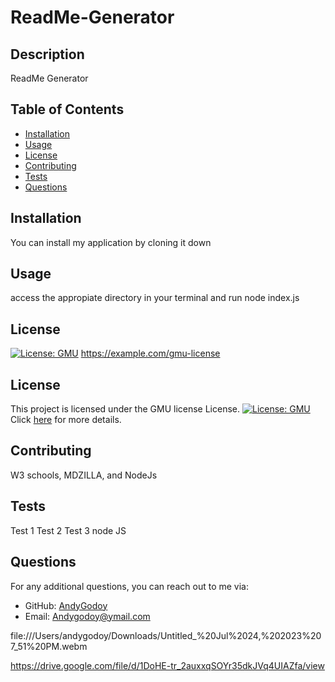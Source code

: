 # ReadMe-Generator

  ## Description
  ReadMe Generator 
  
  ## Table of Contents
  - [Installation](#installation)
  - [Usage](#usage)
  - [License](#license)
  - [Contributing](#contributing)
  - [Tests](#test)
  - [Questions](#questions)
  
  ## Installation
  You can install my application by cloning it down
  
  ## Usage
  access the appropiate directory in your terminal and run node index.js
  
  ## License
  [![License: GMU](https://img.shields.io/badge/License-GMU-green.svg)](https://example.com/gmu-license)
  https://example.com/gmu-license
  ## License
  
  This project is licensed under the GMU license License. [![License: GMU](https://img.shields.io/badge/License-GMU-green.svg)](https://example.com/gmu-license) Click [here](https://example.com/gmu-license) for more details.
  
  ## Contributing
  W3 schools, MDZILLA, and NodeJs
  
  ## Tests
  Test 1 Test 2 Test 3 node JS
  
  ## Questions
  For any additional questions, you can reach out to me via:
  - GitHub: [AndyGodoy](https://github.com/AndyGodoy)
  - Email: Andygodoy@ymail.com

file:///Users/andygodoy/Downloads/Untitled_%20Jul%2024,%202023%207_51%20PM.webm

[
](https://drive.google.com/file/d/1DoHE-tr_2auxxqSOYr35dkJVq4UIAZfa/view)https://drive.google.com/file/d/1DoHE-tr_2auxxqSOYr35dkJVq4UIAZfa/view
